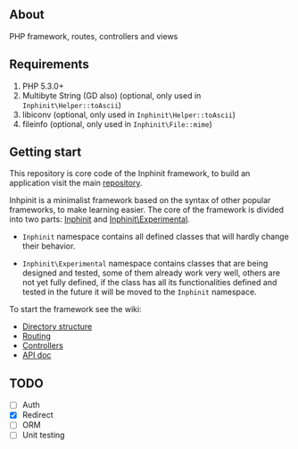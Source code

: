 ## About

PHP framework, routes, controllers and views

## Requirements

1. PHP 5.3.0+
1. Multibyte String (GD also) (optional, only used in `Inphinit\Helper::toAscii`)
1. libiconv (optional, only used in `Inphinit\Helper::toAscii`)
1. fileinfo (optional, only used in `Inphinit\File::mime`)

## Getting start

This repository is core code of the Inphinit framework, to build an application visit the main [repository](https://github.com/inphinit/inphinit).

Inhpinit is a minimalist framework based on the syntax of other popular frameworks, to make learning easier. The core of the framework is divided into two parts: [Inphinit](https://github.com/inphinit/framework/tree/master/src/Inphinit) and [Inphinit\Experimental](https://github.com/inphinit/framework/tree/master/src/Experimental).

- `Inphinit` namespace contains all defined classes that will hardly change their behavior.

- `Inphinit\Experimental` namespace contains classes that are being designed and tested, some of them already work very well, others are not yet fully defined, if the class has all its functionalities defined and tested in the future it will be moved to the `Inphinit` namespace.

To start the framework see the wiki:

- [Directory structure](https://github.com/inphinit/inphinit/wiki/Directory-Structure)
- [Routing](https://github.com/inphinit/inphinit/wiki/Routing)
- [Controllers](https://github.com/inphinit/inphinit/wiki/Controllers)
- [API doc](http://inphinit.github.io/api/)

## TODO

- [ ] Auth
- [x] Redirect
- [ ] ORM
- [ ] Unit testing
